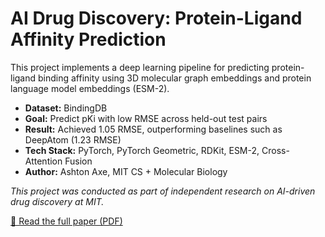 # AI Drug Discovery: Protein-Ligand Affinity Prediction

This project implements a deep learning pipeline for predicting protein-ligand binding affinity using 3D molecular graph embeddings and protein language model embeddings (ESM-2). 

- **Dataset:** BindingDB
- **Goal:** Predict pKi with low RMSE across held-out test pairs
- **Result:** Achieved 1.05 RMSE, outperforming baselines such as DeepAtom (1.23 RMSE)
- **Tech Stack:** PyTorch, PyTorch Geometric, RDKit, ESM-2, Cross-Attention Fusion
- **Author:** Ashton Axe, MIT CS + Molecular Biology

*This project was conducted as part of independent research on AI-driven drug discovery at MIT.*

[📄 Read the full paper (PDF)](ligand_protein_affinity_prediction.pdf)
